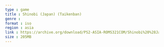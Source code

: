 ```yaml
---
type : game
title : Shinobi (Japan) (Taikenban)
genre : 
format : iso
region : asia
link : https://archive.org/download/PS2-ASIA-ROMS321COM/Shinobi%20%28Japan%29%20%28Taikenban%29.7z
size : 205MB
---
```

